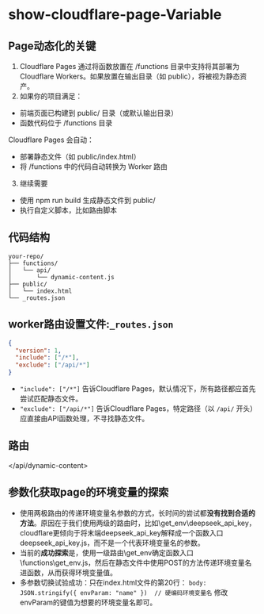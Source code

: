 # show-cloudflare-page-Variable
## Page动态化的关键
1. Cloudflare Pages 通过将函数放置在 /functions 目录中支持将其部署为 Cloudflare Workers。如果放置在输出目录（如 public），将被视为静态资产。
2. 如果你的项目满足：

- 前端页面已构建到 public/ 目录（或默认输出目录）
- 函数代码位于 /functions 目录

Cloudflare Pages 会自动：

- 部署静态文件（如 public/index.html）
- 将 /functions 中的代码自动转换为 Worker 路由
3. 继续需要

- 使用 npm run build 生成静态文件到 public/
- 执行自定义脚本，比如路由脚本
## 代码结构
```
your-repo/
├── functions/
│   └── api/
│       └── dynamic-content.js
├── public/
│   └── index.html
└── _routes.json
```
## worker路由设置文件:`_routes.json`
```json
{
  "version": 1,
  "include": ["/*"],
  "exclude": ["/api/*"]
}
```
- `"include": ["/*"]` 告诉Cloudflare Pages，默认情况下，所有路径都应首先尝试匹配静态文件。
- `"exclude": ["/api/*"]` 告诉Cloudflare Pages，特定路径（以 `/api/` 开头）应直接由API函数处理，不寻找静态文件。
## 路由
</api/dynamic-content>
## 参数化获取page的环境变量的探索
- 使用两极路由的传递环境变量名参数的方式，长时间的尝试都**没有找到合适的方法**。原因在于我们使用两级的路由时，比如\get_env\deepseek_api_key，cloudflare更倾向于将末端deepseek_api_key解释成一个函数入口deepseek_api_key.js，而不是一个代表环境变量名的参数。
- 当前的**成功探索**是，使用一级路由\get_env确定函数入口\functions\get_env.js，然后在静态文件中使用POST的方法传递环境变量名进函数，从而获得环境变量值。
- 多参数切换试验成功：只在index.html文件的第20行：
```body: JSON.stringify({ envParam: "name" })  // 硬编码环境变量名```
修改envParam的键值为想要的环境变量名即可。
